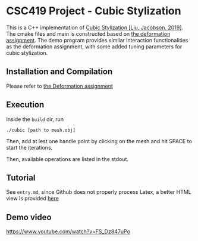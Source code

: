 # CSC419 Project - Cubic Stylization

This is a C++ implementation of <a href="https://www.dgp.toronto.edu/projects/cubic-stylization/">Cubic Stylization [Liu, Jacobson, 2019]</a>.   
The cmake files and main is constructed based on <a href="https://github.com/alecjacobson/geometry-processing-deformation">the deformation assignment</a>. 
The demo program provides similar interaction functionalities as the deformation assignment, with some added tuning parameters for cubic stylization. 

## Installation and Compilation

Please refer to <a href="https://github.com/alecjacobson/geometry-processing-deformation">the Deformation assignment</a>

## Execution
Inside the `build` dir, run 
```
./cubic [path to mesh.obj]
```

Then, add at lest one  handle point by clicking on the mesh and hit SPACE to start the iterations. 

Then, available operations are listed in the stdout. 

## Tutorial
See `entry.md`, since Github does not properly process Latex, a better HTML view is provided <a href="https://lihd1003.github.io/notebook/csc419/cubic_stylization.html">here</a>

## Demo video 
https://www.youtube.com/watch?v=FS_Dz847uPo

